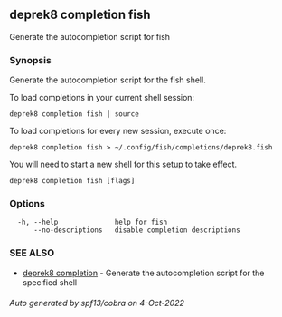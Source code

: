 ## deprek8 completion fish

Generate the autocompletion script for fish

### Synopsis

Generate the autocompletion script for the fish shell.

To load completions in your current shell session:

	deprek8 completion fish | source

To load completions for every new session, execute once:

	deprek8 completion fish > ~/.config/fish/completions/deprek8.fish

You will need to start a new shell for this setup to take effect.


```
deprek8 completion fish [flags]
```

### Options

```
  -h, --help              help for fish
      --no-descriptions   disable completion descriptions
```

### SEE ALSO

* [deprek8 completion](deprek8_completion.md)	 - Generate the autocompletion script for the specified shell

###### Auto generated by spf13/cobra on 4-Oct-2022
